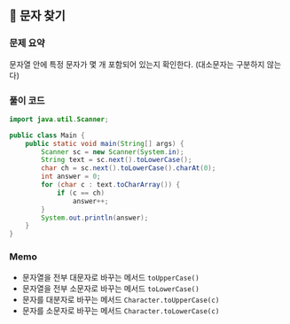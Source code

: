 ## 🌱 문자 찾기

### 문제 요약

문자열 안에 특정 문자가 몇 개 포함되어 있는지 확인한다. (대소문자는 구분하지 않는다)

### 풀이 코드

```java
import java.util.Scanner;

public class Main {
	public static void main(String[] args) {
		Scanner sc = new Scanner(System.in);
		String text = sc.next().toLowerCase();
		char ch = sc.next().toLowerCase().charAt(0);
		int answer = 0;
		for (char c : text.toCharArray()) {
			if (c == ch)
				answer++;
		}
		System.out.println(answer);
	}
}
```

### Memo

- 문자열을 전부 대문자로 바꾸는 메서드 `toUpperCase()`
- 문자열을 전부 소문자로 바꾸는 메서드 `toLowerCase()`
- 문자를 대분자로 바꾸는 메서드 `Character.toUpperCase(c)`
- 문자를 소문자로 바꾸는 메서드 `Character.toLowerCase(c)`

